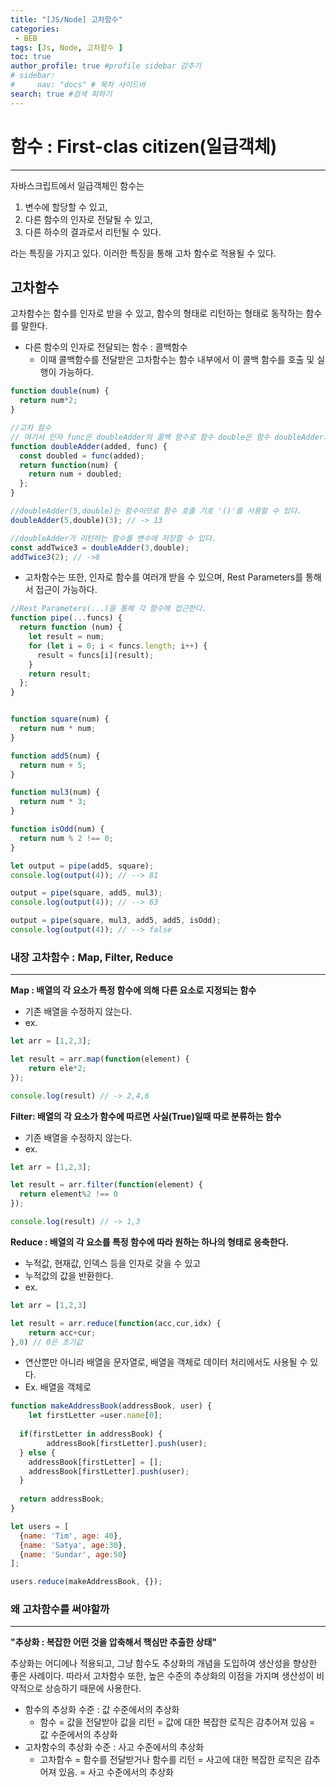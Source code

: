 ```yaml
---
title: "[JS/Node] 고차함수"
categories:
 - BEB
tags: [Js, Node, 고차함수 ] 
toc: true
author_profile: true #profile sidebar 감추기
# sidebar:
#     nav: "docs" # 목차 사이드바
search: true #검색 피하기
---
```


# 함수 : First-clas citizen(일급객체)

---------------------------

자바스크립트에서 일급객체인 함수는

1. 변수에 할당할 수 있고,
2. 다른 함수의 인자로 전달될 수 있고,
3. 다른 하수의 결과로서 리턴될 수 있다.

라는 특징을 가지고 있다. 이러한 특징을 통해 고차 함수로 적용될 수 있다.



## 고차함수

고차함수는 함수를 인자로 받을 수 있고, 함수의 형태로 리턴하는 형태로 동작하는 함수를 말한다.

- 다른 함수의 인자로 전달되는 함수 : 콜백함수
  - 이때 콜백함수를 전달받은 고차함수는 함수 내부에서 이 콜백 함수를 호출 및 실행이 가능하다.

```js
function double(num) {
  return num*2;
}

//고차 함수
// 여기서 인자 func은 doubleAdder의 콜백 함수로 함수 double은 함수 doubleAdder의 콜백으로 전달된다.
function doubleAdder(added, func) {
  const doubled = func(added);
  return function(num) {
    return num + doubled;
  };
}

//doubleAdder(5,double)는 함수이므로 함수 호출 기호 '()'를 사용할 수 있다.
doubleAdder(5,double)(3); // -> 13

//doubleAdder가 리턴하는 함수를 변수에 저장할 수 있다.
const addTwice3 = doubleAdder(3,double);
addTwice3(2); // ->8
```

- 고차함수는 또한, 인자로 함수를 여러개 받을 수 있으며, Rest Parameters를 통해서 접근이 가능하다.

```js
//Rest Parameters(...)을 통해 각 함수에 접근한다.
function pipe(...funcs) {
  return function (num) {
    let result = num;
    for (let i = 0; i < funcs.length; i++) {
      result = funcs[i](result);
    }
    return result;
  };
}


function square(num) {
  return num * num;
}

function add5(num) {
  return num + 5;
}

function mul3(num) {
  return num * 3;
}

function isOdd(num) {
  return num % 2 !== 0;
}

let output = pipe(add5, square);
console.log(output(4)); // --> 81

output = pipe(square, add5, mul3);
console.log(output(4)); // --> 63

output = pipe(square, mul3, add5, add5, isOdd);
console.log(output(4)); // --> false
```



### 내장 고차함수 : Map, Filter, Reduce

----------------------------

**Map : 배열의 각 요소가 특정 함수에 의해 다른 요소로 지정되는 함수**

- 기존 배열을 수정하지 않는다.
- ex.

```js
let arr = [1,2,3];

let result = arr.map(function(element) {
	return ele*2;
});

console.log(result) // -> 2,4,6
```



**Filter: 배열의 각 요소가 함수에 따르면 사실(True)일때 따로 분류하는 함수**

- 기존 배열을 수정하지 않는다.
- ex.

```js
let arr = [1,2,3];

let result = arr.filter(function(element) {
  return element%2 !== 0
});

console.log(result) // -> 1,3
```



**Reduce : 배열의 각 요소를 특정 함수에 따라 원하는 하나의 형태로 응축한다.**

- 누적값, 현재값, 인덱스 등을 인자로 갖을 수 있고
- 누적값의 값을 반환한다.
- ex.

```js
let arr = [1,2,3]

let result = arr.reduce(function(acc,cur,idx) {
	return acc+cur;
},0) // 0은 초기값
```

- 연산뿐만 아니라 배열을 문자열로, 배열을 객체로 데이터 처리에서도 사용될 수 있다.
- Ex. 배열을 객체로

```js
function makeAddressBook(addressBook, user) {
	let firstLetter =user.name[0];
  
  if(firstLetter in addressBook) {
		addressBook[firstLetter].push(user);
  } else {
    addressBook[firstLetter] = [];
    addressBook[firstLetter].push(user);
  }
  
  return addressBook;
}

let users = [
  {name: 'Tim', age: 40},
  {name: 'Satya', age:30},
  {name: 'Sundar', age:50}
];

users.reduce(makeAddressBook, {});
```



### 왜 고차함수를 써야할까

----------------------------

**"추상화 : 복잡한 어떤 것을 압축해서 핵심만 추출한 상태"**

추상화는 어디에나 적용되고, 그냥 함수도 추상화의 개념을 도입하여 생산성을 향상한 좋은 사례이다. 따라서 고차함수 또한, 높은 수준의 추상화의 이점을 가지며 생산성이 비약적으로 상승하기 때문에 사용한다.

- 함수의 추상화 수준 : 값 수준에서의 추상화
  - 함수 = 값을 전달받아 값을 리턴 = 값에 대한 복잡한 로직은 감추어져 있음 = 값 수준에서의 추상화
- 고차함수의 추상화 수준 : 사고 수준에서의 추상화
  - 고차함수 = 함수를 전달받거나 함수를 리턴 = 사고에 대한 복잡한 로직은 감추어져 있음. = 사고 수준에서의 추상화

